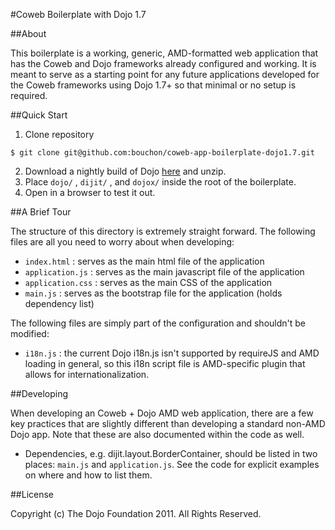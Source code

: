 #Coweb Boilerplate with Dojo 1.7

##About

This boilerplate is a working, generic, AMD-formatted web application that has the Coweb and Dojo frameworks already configured and working. It is meant to serve as a starting point for any future applications developed for the Coweb frameworks using Dojo 1.7+ so that minimal or no setup is required.

##Quick Start

1. Clone repository
```
$ git clone git@github.com:bouchon/coweb-app-boilerplate-dojo1.7.git
```
2. Download a nightly build of Dojo [here](http://archive.dojotoolkit.org/nightly/) and unzip.
3. Place ```dojo/``` , ```dijit/``` , and ```dojox/``` inside the root of the boilerplate.
4. Open in a browser to test it out.

##A Brief Tour

The structure of this directory is extremely straight forward. The following files are all you need to worry about when developing:

* ```index.html``` : serves as the main html file of the application
* ```application.js``` : serves as the main javascript file of the application
* ```application.css``` : serves as the main CSS of the application
* ```main.js``` : serves as the bootstrap file for the application (holds dependency list)

The following files are simply part of the configuration and shouldn't be modified:

* ```i18n.js``` : the current Dojo i18n.js isn't supported by requireJS and AMD loading in general, so this i18n script file is AMD-specific plugin that allows for internationalization.

##Developing

When developing an Coweb + Dojo AMD web application, there are a few key practices that are slightly different than developing a standard non-AMD Dojo app. Note that these are also documented within the code as well.

* Dependencies, e.g. dijit.layout.BorderContainer, should be listed in two places: ```main.js``` and ```application.js```. See the code for explicit examples on where and how to list them.

##License

Copyright (c) The Dojo Foundation 2011. All Rights Reserved.
